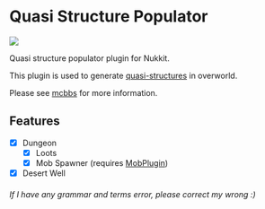 # Quasi Structure Populator
[![](https://i.loli.net/2019/10/16/HSMyJTfFgusbVPx.png)](http://www.mcbbs.net/thread-932291-1-1.html "准建筑物生成器")

Quasi structure populator plugin for Nukkit.

This plugin is used to generate [quasi-structures](https://minecraft.gamepedia.com/index.php?title=Generated_structures&oldid=1432668#Quasi-structures) in overworld.

Please see [mcbbs](http://www.mcbbs.net/thread-932291-1-1.html) for more information.
## Features
- [X] Dungeon
  - [X] Loots
  - [X] Mob Spawner (requires [MobPlugin](https://github.com/Nukkit-coders/MobPlugin))
- [X] Desert Well

###### If I have any grammar and terms error, please correct my wrong :)
